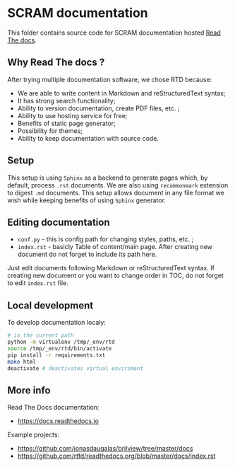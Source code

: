 # SCRAM documentation

This folder contains source code for SCRAM documentation hosted [Read The docs](http://scram.readthedocs.io). 

## Why Read The docs ?

After trying multiple documentation software, we chose RTD because:

* We are able to write content in Markdown and reStructuredText syntax;
* It has strong search functionality;
* Ability to version documentation, create PDF files, etc. ;
* Ability to use hosting service for free;
* Benefits of static page generator;
* Possibility for themes;
* Ability to keep documentation with source code.

## Setup

This setup is using `Sphinx` as a backend to generate pages which, by default, process `.rst` documents. 
We are also using `recommonmark` extension to digest `.md` documents. This setup allows document in any file format we wish while keeping benefits of using `Sphinx` generator.

## Editing documentation

* `conf.py` - this is config path for changing styles, paths, etc. ;
* `index.rst` - basicly Table of content/main page. After creating new document do not forget to include its path here.

Just edit documents following Markdown or reStructuredText syntax. If creating new document or you want to change order in TOC, do not forget to edit `index.rst` file.

## Local development

To develop documentation localy:

```bash
# in the current path
python -m virtualenv /tmp/_env/rtd
source /tmp/_env/rtd/bin/activate
pip install -r requirements.txt
make html 
deactivate # deactivates virtual enviroment
```


## More info 

Read The Docs documentation:

* https://docs.readthedocs.io

Example projects:

* https://github.com/jonasdaugalas/brilview/tree/master/docs
* https://github.com/rtfd/readthedocs.org/blob/master/docs/index.rst